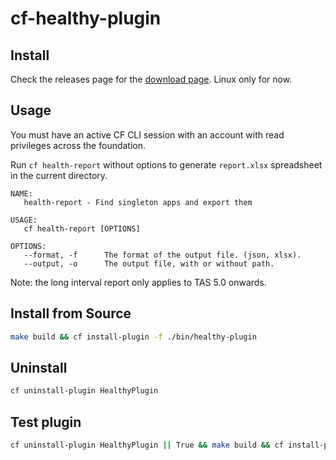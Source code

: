 # cf-healthy-plugin

## Install

Check the releases page for the [download page](https://github.com/laidbackware/cf-healthy-plugin/releases/). Linux only for now.


## Usage

You must have an active CF CLI session with an account with read privileges across the foundation.

Run `cf health-report` without options to generate `report.xlsx` spreadsheet in the current directory.

```
NAME:
   health-report - Find singleton apps and export them

USAGE:
   cf health-report [OPTIONS]

OPTIONS:
   --format, -f      The format of the output file. (json, xlsx).
   --output, -o      The output file, with or without path.
```

Note: the long interval report only applies to TAS 5.0 onwards.

## Install from Source

```sh
make build && cf install-plugin -f ./bin/healthy-plugin
```

## Uninstall

```sh
cf uninstall-plugin HealthyPlugin
```

## Test plugin

```sh
cf uninstall-plugin HealthyPlugin || True && make build && cf install-plugin -f ./bin/healthy-plugin
```